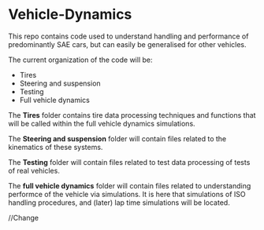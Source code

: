 # Vehicle-Dynamics
This repo contains code used to understand handling and performance of predominantly SAE cars, but can easily be generalised for other vehicles.


The current organization of the code will be:
* Tires
* Steering and suspension 
* Testing
* Full vehicle dynamics

The **Tires** folder contains tire data processing techniques and functions that will be called within the full vehicle dynamics simulations.

The **Steering and suspension** folder will contain files related to the kinematics of these systems.

The **Testing** folder will contain files related to test data processing of tests of real vehicles.

The **full vehicle dynamics** folder will contain files related to understanding performce of the vehicle via simulations. It is here that simulations of ISO handling procedures, and (later) lap time simulations will be located.

//Change
